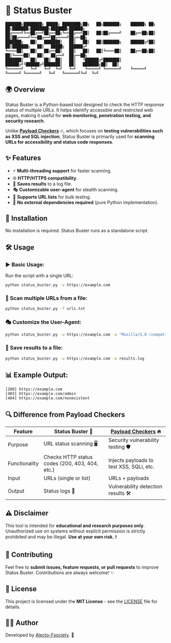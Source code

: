 # 🚀 Status Buster

```
███████╗████████╗ █████╗ ████████╗██╗   ██╗███████╗    ██████╗ ██╗   ██╗███████╗████████╗███████╗██████╗ 
██╔════╝╚══██╔══╝██╔══██╗╚══██╔══╝██║   ██║██╔════╝    ██╔══██╗██║   ██║██╔════╝╚══██╔══╝██╔════╝██╔══██╗
███████╗   ██║   ███████║   ██║   ██║   ██║███████╗    ██████╔╝██║   ██║███████╗   ██║   █████╗  ██████╔╝
╚════██║   ██║   ██╔══██║   ██║   ██║   ██║╚════██║    ██╔══██╗██║   ██║╚════██║   ██║   ██╔══╝  ██╔══██╗
███████║   ██║   ██║  ██║   ██║   ╚██████╔╝███████║    ██████╔╝╚██████╔╝███████║   ██║   ███████╗██║  ██║
╚══════╝   ╚═╝   ╚═╝  ╚═╝   ╚═╝    ╚═════╝ ╚══════╝    ╚═════╝  ╚═════╝ ╚══════╝   ╚═╝   ╚══════╝╚═╝  ╚═╝                                                                                                         
```

## 🌍 Overview

Status Buster is a Python-based tool designed to check the HTTP response status of multiple URLs. It helps identify accessible and restricted web pages, making it useful for **web monitoring, penetration testing, and security research**.

Unlike [**Payload Checkers**](https://github.com/Alecto-Fsociety/Payload_Checkers) 🔥, which focuses on **testing vulnerabilities such as XSS and SQL injection**, Status Buster is primarily used for **scanning URLs for accessibility and status code responses**.

## ✨ Features

- ⚡ **Multi-threading support** for faster scanning.
- 🌐 **HTTP/HTTPS compatibility**.
- 📝 **Saves results** to a log file.
- 🎭 **Customizable user-agent** for stealth scanning.
- 📂 **Supports URL lists** for bulk testing.
- 🚀 **No external dependencies required** (pure Python implementation).

## 📌 Installation

No installation is required. Status Buster runs as a standalone script.

## 🛠️ Usage

### ▶️ Basic Usage:

Run the script with a single URL:

```bash
python status_buster.py -u https://example.com
```

### 📑 Scan multiple URLs from a file:

```bash
python status_buster.py -f urls.txt
```

### 🎭 Customize the User-Agent:

```bash
python status_buster.py -u https://example.com -a "Mozilla/5.0 (compatible; StatusBuster)"
```

### 💾 Save results to a file:

```bash
python status_buster.py -u https://example.com -o results.log
```

## 📊 Example Output:

```
[200] https://example.com
[403] https://example.com/admin
[404] https://example.com/nonexistent
```

## 🔍 Difference from Payload Checkers

| Feature       | Status Buster 🚀                               | [Payload Checkers](https://github.com/Alecto-Fsociety/Payload_Checkers) 🔥 |
| ------------- | ---------------------------------------------- | ----------------------------------------------------------------------- |
| Purpose       | URL status scanning 🖥️                         | Security vulnerability testing 🛡️                                      |
| Functionality | Checks HTTP status codes (200, 403, 404, etc.) | Injects payloads to test XSS, SQLi, etc.                               |
| Input         | URLs (single or list)                          | URLs + payloads                                                         |
| Output        | Status logs 📜                                  | Vulnerability detection results 🛠️                                      |

## ⚠️ Disclaimer

This tool is intended for **educational and research purposes only**. Unauthorized use on systems without explicit permission is strictly prohibited and may be illegal. **Use at your own risk.** ❗

## 🤝 Contributing

Feel free to **submit issues, feature requests, or pull requests** to improve Status Buster. Contributions are always welcome! ✨

## 📜 License

This project is licensed under the **MIT License** - see the [LICENSE](https://github.com/Alecto-Fsociety/Alecto-Fsociety/blob/main/LICENSE) file for details.

## 👨‍💻 Author

Developed by [Alecto-Fsociety](https://github.com/Alecto-Fsociety). 🚀

